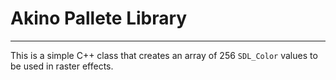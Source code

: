 # Akino Pallete Library
---
This is a simple C++ class that creates an array of 256 `SDL_Color` values to be used in raster effects.


